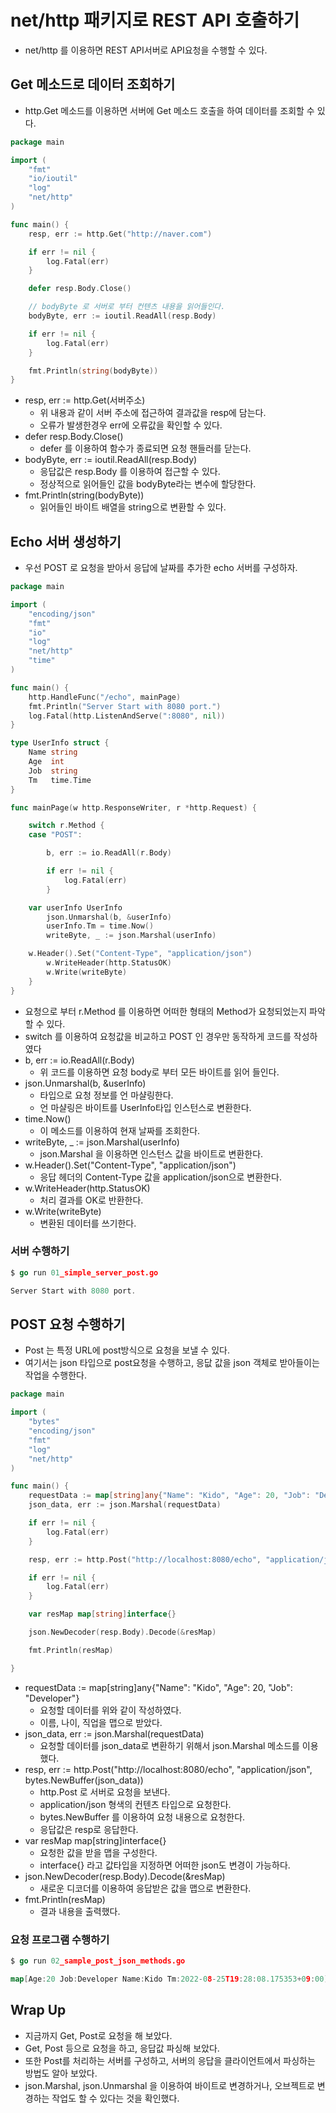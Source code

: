 # net/http 패키지로 REST API 호출하기 

- net/http 를 이용하면 REST API서버로 API요청을 수행할 수 있다. 

## Get 메소드로 데이터 조회하기 

- http.Get 메소드를 이용하면 서버에 Get 메소드 호출을 하여 데이터를 조회할 수 있다. 

```go
package main

import (
	"fmt"
	"io/ioutil"
	"log"
	"net/http"
)

func main() {
	resp, err := http.Get("http://naver.com")

	if err != nil {
		log.Fatal(err)
	}

	defer resp.Body.Close()

	// bodyByte 로 서버로 부터 컨텐츠 내용을 읽어들인다.
	bodyByte, err := ioutil.ReadAll(resp.Body)

	if err != nil {
		log.Fatal(err)
	}

	fmt.Println(string(bodyByte))
}

```

- resp, err := http.Get(서버주소)
  - 위 내용과 같이 서버 주소에 접근하여 결과값을 resp에 담는다. 
  - 오류가 발생한경우 err에 오류값을 확인할 수 있다. 
- defer resp.Body.Close() 
  - defer 를 이용하여 함수가 종료되면 요청 핸들러를 닫는다. 
- bodyByte, err := ioutil.ReadAll(resp.Body)
  - 응답값은 resp.Body 를 이용하여 접근할 수 있다. 
  - 정상적으로 읽어들인 값을 bodyByte라는 변수에 할당한다. 
- fmt.Println(string(bodyByte))
  - 읽어들인 바이트 배열을 string으로 변환할 수 있다. 

## Echo 서버 생성하기

- 우선 POST 로 요청을 받아서 응답에 날짜를 추가한 echo 서버를 구성하자. 

```go
package main

import (
	"encoding/json"
	"fmt"
	"io"
	"log"
	"net/http"
	"time"
)

func main() {
	http.HandleFunc("/echo", mainPage)
	fmt.Println("Server Start with 8080 port.")
	log.Fatal(http.ListenAndServe(":8080", nil))
}

type UserInfo struct {
	Name string
	Age  int
	Job  string
	Tm   time.Time
}

func mainPage(w http.ResponseWriter, r *http.Request) {

	switch r.Method {
	case "POST":

		b, err := io.ReadAll(r.Body)

		if err != nil {
			log.Fatal(err)
		}

    var userInfo UserInfo
		json.Unmarshal(b, &userInfo)
		userInfo.Tm = time.Now()
		writeByte, _ := json.Marshal(userInfo)

    w.Header().Set("Content-Type", "application/json")
		w.WriteHeader(http.StatusOK)
		w.Write(writeByte)
	}
}

```

- 요청으로 부터 r.Method 를 이용하면 어떠한 형태의 Method가 요청되었는지 파악할 수 있다. 
- switch 를 이용하여 요청값을 비교하고 POST 인 경우만 동작하게 코드를 작성하였다 
- b, err := io.ReadAll(r.Body)
  - 위 코드를 이용하면 요청 body로 부터 모든 바이트를 읽어 들인다. 
- json.Unmarshal(b, &userInfo)
  - 타입으로 요청 정보를 언 마샬링한다. 
  - 언 마샬링은 바이트를 UserInfo타입 인스턴스로 변환한다. 
- time.Now() 
  - 이 메소드를 이용하여 현재 날짜를 조회한다. 
- writeByte, _ := json.Marshal(userInfo)
  - json.Marshal 을 이용하면 인스턴스 값을 바이트로 변환한다. 
- w.Header().Set("Content-Type", "application/json")
  - 응답 헤더의 Content-Type 값을 application/json으로 변환한다. 
- w.WriteHeader(http.StatusOK)
  - 처리 결과를 OK로 반환한다. 
- w.Write(writeByte)
  - 변환된 데이터를 쓰기한다. 

### 서버 수행하기 

```go
$ go run 01_simple_server_post.go

Server Start with 8080 port.
```

## POST 요청 수행하기 

- Post 는 특정 URL에 post방식으로 요청을 보낼 수 있다. 
- 여기서는 json 타입으로 post요청을 수행하고, 응닶 값을 json 객체로 받아들이는 작업을 수행한다. 

```go
package main

import (
	"bytes"
	"encoding/json"
	"fmt"
	"log"
	"net/http"
)

func main() {
	requestData := map[string]any{"Name": "Kido", "Age": 20, "Job": "Developer"}
	json_data, err := json.Marshal(requestData)

	if err != nil {
		log.Fatal(err)
	}

	resp, err := http.Post("http://localhost:8080/echo", "application/json", bytes.NewBuffer(json_data))

	if err != nil {
		log.Fatal(err)
	}

	var resMap map[string]interface{}

	json.NewDecoder(resp.Body).Decode(&resMap)

	fmt.Println(resMap)

}

```

- requestData := map[string]any{"Name": "Kido", "Age": 20, "Job": "Developer"}
  - 요청할 데이터를 위와 같이 작성하였다. 
  - 이름, 나이, 직업을 맵으로 받았다. 
- json_data, err := json.Marshal(requestData)
  - 요청할 데이터를 json_data로 변환하기 위해서 json.Marshal 메소드를 이용했다. 
- resp, err := http.Post("http://localhost:8080/echo", "application/json", bytes.NewBuffer(json_data))
  - http.Post 로 서버로 요청을 보낸다. 
  - application/json 형색의 컨텐츠 타입으로 요청한다. 
  - bytes.NewBuffer 를 이용하여 요청 내용으로 요청한다. 
  - 응답값은 resp로 응답한다. 
- var resMap map[string]interface{}
  - 요청한 값을 받을 맵을 구성한다. 
  - interface{} 라고 값타입을 지정하면 어떠한 json도 변경이 가능하다. 
- json.NewDecoder(resp.Body).Decode(&resMap)
  - 새로운 디코더를 이용하여 응답받은 값을 맵으로 변환한다. 
- fmt.Println(resMap)
  - 결과 내용을 출력했다. 

### 요청 프로그램 수행하기 

```go
$ go run 02_sample_post_json_methods.go

map[Age:20 Job:Developer Name:Kido Tm:2022-08-25T19:28:08.175353+09:00]
```

## Wrap Up

- 지금까지 Get, Post로 요청을 해 보았다. 
- Get, Post 등으로 요청을 하고, 응답값 파싱해 보았다. 
- 또한 Post를 처리하는 서버를 구성하고, 서버의 응답을 클라이언트에서 파싱하는 방법도 알아 보았다. 
- json.Marshal, json.Unmarshal 을 이용하여 바이트로 변경하거나, 오브젝트로 변경하는 작업도 할 수 있다는 것을 확인했다. 